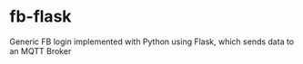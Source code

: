 # fb-flask
Generic FB login implemented with Python using Flask, which sends data to an MQTT Broker
